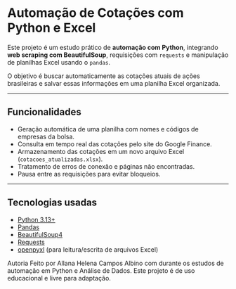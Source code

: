 # Automação de Cotações com Python e Excel

Este projeto é um estudo prático de **automação com Python**, integrando **web scraping com BeautifulSoup**, requisições com `requests` e manipulação de planilhas Excel usando o `pandas`.

O objetivo é buscar automaticamente as cotações atuais de ações brasileiras e salvar essas informações em uma planilha Excel organizada.

---

##  Funcionalidades

- Geração automática de uma planilha com nomes e códigos de empresas da bolsa.
- Consulta em tempo real das cotações pelo site do Google Finance.
- Armazenamento das cotações em um novo arquivo Excel (`cotacoes_atualizadas.xlsx`).
- Tratamento de erros de conexão e páginas não encontradas.
- Pausa entre as requisições para evitar bloqueios.

---

##  Tecnologias usadas

- [Python 3.13+](https://www.python.org/)
- [Pandas](https://pandas.pydata.org/)
- [BeautifulSoup4](https://www.crummy.com/software/BeautifulSoup/)
- [Requests](https://docs.python-requests.org/)
- [openpyxl](https://openpyxl.readthedocs.io/) (para leitura/escrita de arquivos Excel)


 Autoria
Feito por Allana Helena Campos Albino com durante os estudos de automação em Python e Análise de Dados.
Este projeto é de uso educacional e livre para adaptação.



